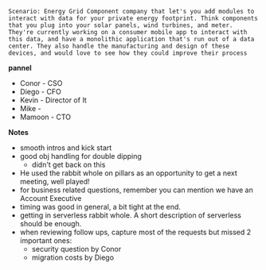 ```Scenario: Energy Grid Component company that let's you add modules to interact with data for your private energy footprint. Think components that you plug into your solar panels, wind turbines, and meter. They're currently working on a consumer mobile app to interact with this data, and have a monolithic application that's run out of a data center. They also handle the manufacturing and design of these devices, and would love to see how they could improve their process```

**pannel**
- Conor - CSO
- Diego - CFO
- Kevin - Director of It
- Mike - 
- Mamoon - CTO


**Notes**
- smooth intros and kick start
- good obj handling for double dipping
  - didn't get back on this
- He used the rabbit whole on pillars as an opportunity to get a next meeting, well played!
- for business related questions, remember you can mention we have an Account Executive
- timing was good in general, a bit tight at the end.
- getting in serverless rabbit whole. A short description of serverless should be enough.
- when reviewing follow ups, capture most of the requests but  missed 2 important ones:
  - security question by Conor
  - migration costs by Diego